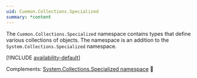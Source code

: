```yaml
---
uid: Cuemon.Collections.Specialized
summary: *content
---
```

The `Cuemon.Collections.Specialized` namespace contains types that define various collections of objects. The namespace is an addition to the `System.Collections.Specialized` namespace.

[!INCLUDE [availability-default](../../includes/availability-default.md)]

Complements: [System.Collections.Specialized namespace](https://docs.microsoft.com/en-us/dotnet/api/system.collections.specialized) 🔗
